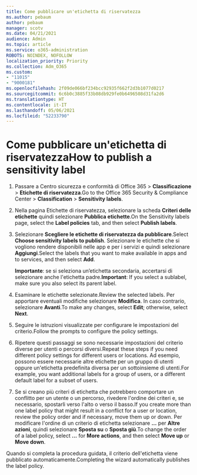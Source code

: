 ```yaml
---
title: Come pubblicare un'etichetta di riservatezza
ms.author: pebaum
author: pebaum
manager: scotv
ms.date: 04/21/2021
audience: Admin
ms.topic: article
ms.service: o365-administration
ROBOTS: NOINDEX, NOFOLLOW
localization_priority: Priority
ms.collection: Adm_O365
ms.custom:
- "11015"
- "9000181"
ms.openlocfilehash: 2f09de066bf234bcc92935f662f2d3b1077d0217
ms.sourcegitcommit: 6c6b0c3885f33b08db929fe0b6496508d31fa2d6
ms.translationtype: HT
ms.contentlocale: it-IT
ms.lasthandoff: 05/06/2021
ms.locfileid: "52233790"
---
```

# <a name="how-to-publish-a-sensitivity-label"></a><span data-ttu-id="96d75-102">Come pubblicare un'etichetta di riservatezza</span><span class="sxs-lookup"><span data-stu-id="96d75-102">How to publish a sensitivity label</span></span>

1. <span data-ttu-id="96d75-103">Passare a Centro sicurezza e conformità di Office 365 > **Classificazione** > **Etichette di riservatezza**.</span><span class="sxs-lookup"><span data-stu-id="96d75-103">Go to the Office 365 Security & Compliance Center > **Classification** > **Sensitivity labels**.</span></span>

1. <span data-ttu-id="96d75-104">Nella pagina Etichette di riservatezza, selezionare la scheda **Criteri delle etichette** quindi selezionare **Pubblica etichette**.</span><span class="sxs-lookup"><span data-stu-id="96d75-104">On the Sensitivity labels page, select the **Label policies** tab, and then select **Publish labels**.</span></span>

1. <span data-ttu-id="96d75-105">Selezionare **Scegliere le etichette di riservatezza da pubblicare**.</span><span class="sxs-lookup"><span data-stu-id="96d75-105">Select **Choose sensitivity labels to publish**.</span></span> <span data-ttu-id="96d75-106">Selezionare le etichette che si vogliono rendere disponibili nelle app e per i servizi e quindi selezionare **Aggiungi**.</span><span class="sxs-lookup"><span data-stu-id="96d75-106">Select the labels that you want to make available in apps and to services, and then select **Add**.</span></span>

    <span data-ttu-id="96d75-107">**Importante**: se si seleziona un’etichetta secondaria, accertarsi di selezionare anche l'etichetta padre.</span><span class="sxs-lookup"><span data-stu-id="96d75-107">**Important**: If you select a sublabel, make sure you also select its parent label.</span></span>

1. <span data-ttu-id="96d75-108">Esaminare le etichette selezionate.</span><span class="sxs-lookup"><span data-stu-id="96d75-108">Review the selected labels.</span></span> <span data-ttu-id="96d75-109">Per apportare eventuali modifiche selezionare **Modifica**. In caso contrario, selezionare **Avanti**.</span><span class="sxs-lookup"><span data-stu-id="96d75-109">To make any changes, select **Edit**; otherwise, select **Next**.</span></span>

1. <span data-ttu-id="96d75-110">Seguire le istruzioni visualizzate per configurare le impostazioni del criterio.</span><span class="sxs-lookup"><span data-stu-id="96d75-110">Follow the prompts to configure the policy settings.</span></span>

1. <span data-ttu-id="96d75-111">Ripetere questi passaggi se sono necessarie impostazioni del criterio diverse per utenti o percorsi diversi.</span><span class="sxs-lookup"><span data-stu-id="96d75-111">Repeat these steps if you need different policy settings for different users or locations.</span></span> <span data-ttu-id="96d75-112">Ad esempio, possono essere necessarie altre etichette per un gruppo di utenti oppure un'etichetta predefinita diversa per un sottoinsieme di utenti.</span><span class="sxs-lookup"><span data-stu-id="96d75-112">For example, you want additional labels for a group of users, or a different default label for a subset of users.</span></span>

1. <span data-ttu-id="96d75-113">Se si creano più criteri di etichetta che potrebbero comportare un conflitto per un utente o un percorso, rivedere l'ordine dei criteri e, se necessario, spostarli verso l'alto o verso il basso.</span><span class="sxs-lookup"><span data-stu-id="96d75-113">If you create more than one label policy that might result in a conflict for a user or location, review the policy order and if necessary, move them up or down.</span></span> <span data-ttu-id="96d75-114">Per modificare l'ordine di un criterio di etichetta selezionare **...** per **Altre azioni**, quindi selezionare **Sposta su** o **Sposta giù**.</span><span class="sxs-lookup"><span data-stu-id="96d75-114">To change the order of a label policy, select **...** for **More actions**, and then select **Move up** or **Move down**.</span></span>

<span data-ttu-id="96d75-115">Quando si completa la procedura guidata, il criterio dell'etichetta viene pubblicato automaticamente.</span><span class="sxs-lookup"><span data-stu-id="96d75-115">Completing the wizard automatically publishes the label policy.</span></span>